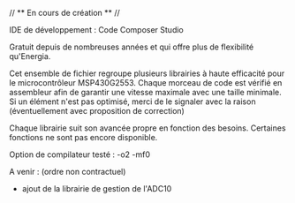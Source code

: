 // ** En cours de création ** //

IDE de développement : Code Composer Studio

Gratuit depuis de nombreuses années et qui offre plus de flexibilité qu'Energia.

Cet ensemble de fichier regroupe plusieurs librairies à haute efficacité pour le microcontrôleur MSP430G2553.
Chaque morceau de code est vérifié en assembleur afin de garantir une vitesse maximale avec une taille minimale.
Si un élément n'est pas optimisé, merci de le signaler avec la raison (éventuellement avec proposition de correction)

Chaque librairie suit son avancée propre en fonction des besoins. Certaines fonctions ne sont pas encore disponible.

Option de compilateur testé : -o2 -mf0

A venir : (ordre non contractuel)
- ajout de la librairie de gestion de l'ADC10
